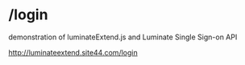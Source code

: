 /login
====================
demonstration of luminateExtend.js and Luminate Single Sign-on API

http://luminateextend.site44.com/login

